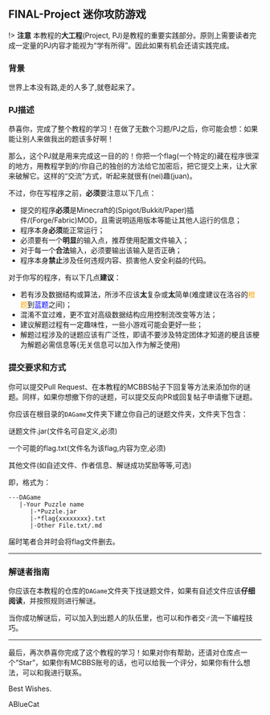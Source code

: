 ## FINAL-Project 迷你攻防游戏

!> **注意** 本教程的**大工程**(Project, PJ)是教程的重要实践部分。原则上需要读者完成一定量的PJ内容才能视为“学有所得”。因此如果有机会还请实践完成。

### 背景
世界上本没有路,走的人多了,就卷起来了。

### PJ描述
恭喜你，完成了整个教程的学习！在做了无数个习题/PJ之后，你可能会想：如果能让别人来做我出的题该多好啊！

那么，这个PJ就是用来完成这一目的的！你把一个flag(一个特定的)藏在程序很深的地方，用教程学到的/你自己的独创的方法给它加密后，把它提交上来，让大家来破解它。这样的“交流”方式，听起来就很有(nei)趣(juan)。

不过，你在写程序之前，**必须**要注意以下几点：
* 提交的程序**必须**是Minecraft的(Spigot/Bukkit/Paper)插件/(Forge/Fabric)MOD，且需说明适用版本等能让其他人运行的信息；
* 程序本身**必须**能正常运行；
* 必须要有一个**明显**的输入点，推荐使用配置文件输入；
* 对于每一个**合法**输入，必须要输出该输入是否正确；
* 程序本身**禁止**涉及任何违规内容、损害他人安全利益的代码。

对于你写的程序，有以下几点**建议**：
* 若有涉及数据结构或算法，所涉不应该**太**复杂或**太**简单(难度建议在洛谷的<font color=orange>橙题</font>到<font color=blue>蓝题</font>之间)；
* 混淆不宜过难，更不宜对高级数据结构应用控制流改变等方法；
* 建议解题过程有一定趣味性，一些小游戏可能会更好一些；
* 解题过程涉及的谜题应该有广泛性，即请不要涉及特定团体才知道的梗且该梗为解题必需信息等(无关信息可以加入作为解乏使用)

### 提交要求和方式
你可以提交Pull Request、在本教程的MCBBS帖子下回复等方法来添加你的谜题。同样，如果你想撤下你的谜题，可以提交反向PR或回复帖子申请撤下谜题。

你应该在根目录的`DAGame`文件夹下建立你自己的谜题文件夹，文件夹下包含：

谜题文件.jar(文件名可自定义,必须)

一个可能的flag.txt(文件名为该flag,内容为空,必须)

其他文件(如自述文件、作者信息、解谜成功奖励等等,可选)

即，格式为：
```
---DAGame
   |-Your Puzzle name
      |-*Puzzle.jar
      |-*flag{xxxxxxxx}.txt
      |-Other File.txt/.md
```

届时笔者合并时会将flag文件删去。

---

### 解谜者指南
你应该在本教程的仓库的`DAGame`文件夹下找谜题文件，如果有自述文件应该**仔细阅读**，并按照规则进行解谜。

当你成功解谜后，可以加入到出题人的队伍里，也可以和作者交♂流一下编程技巧。

---

最后，再次恭喜你完成了这个教程的学习！如果对你有帮助，还请对仓库点一个“Star”，如果你有MCBBS账号的话，也可以给我一个评分，如果你有什么想法，可以和我进行联系。

Best Wishes.

ABlueCat
